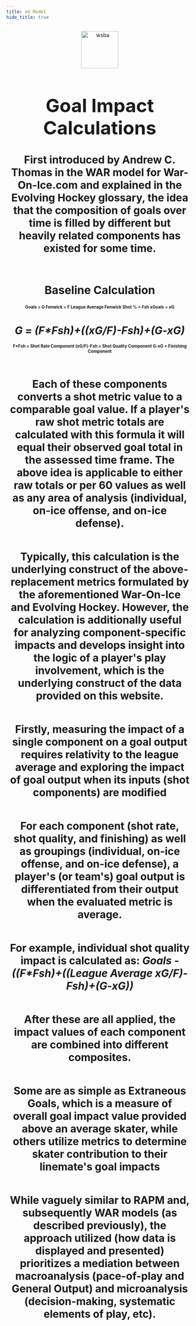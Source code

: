 ```yaml
---
title: xG Model
hide_title: true
---
```


<style>
    h1 br {
        display: block;
        content: "";
        margin-bottom: 2em;
    }
    .image {
        display: block; 
        margin-left: auto; 
        margin-right: auto; 
        width: auto;
    }
    .subhead {
        font-size: 30px;
    }
</style>

<div style="text-align: center; margin: 10px; align: center;">
    <img src="/wsba.png" alt="wsba" class="image" style="height:100px"/>
    <div>
        <b><h1 style="font-size:50px">Goal Impact Calculations</h1></b>
    </div>
    <div>
        <h1>First introduced by Andrew C. Thomas in the WAR model for War-On-Ice.com and explained in the Evolving Hockey glossary, the idea that the composition of goals over time 
        is filled by different but heavily related components has existed for some time.</h1>
        <br>
        <h1 class="subhead">Baseline Calculation</h1>
        <h1 style="font-size:80%">Goals = G   Fenwick = F   League Average Fenwick Shot % = Fsh   xGoals = xG</h1>
        <h1><i>G = (F*Fsh)+((xG/F)-Fsh)+(G-xG)</i></h1>
        <h1 style="font-size:80%">F*Fsh = Shot Rate Component (xG/F)-Fsh = Shot Quality Component G-xG = Finishing Component</h1>
        <br>
        <h1>
            Each of these components converts a shot metric value to a comparable goal value. If a player's raw shot metric totals are calculated with this formula 
            it will equal their observed goal total in the assessed time frame.
            The above idea is applicable to either raw totals or per 60 values as well as any area of analysis (individual, on-ice offense, and on-ice defense).
            <br>
            Typically, this calculation is the underlying construct of the above-replacement metrics formulated by the aforementioned War-On-Ice and Evolving Hockey.
            However, the calculation is additionally useful for analyzing component-specific impacts and develops insight into the logic of a player's play involvement, 
            which is the underlying construct of the data provided on this website.<br>
            Firstly, measuring the impact of a single component on a goal output requires relativity to the league average and exploring the impact of 
            goal output when its inputs (shot components) are modified
            <br>
            For each component (shot rate, shot quality, and finishing) as well as groupings (individual, on-ice offense, and on-ice defense),
            a player's (or team's) goal output is differentiated from their output when the evaluated metric is average. 
            <br>
            For example, individual shot quality impact is calculated as:
            <i>Goals - ((F*Fsh)+((League Average xG/F)-Fsh)+(G-xG))</i>
            <br>
            After these are all applied, the impact values of each component are combined into different composites.
            <br>
            Some are as simple as Extraneous Goals, which is a measure of overall goal impact value
            provided above an average skater, while others utilize metrics to determine skater contribution to their
            linemate's goal impacts
            <br>
            While vaguely similar to RAPM and, subsequently WAR models (as described previously), the approach utilized (how data is displayed and presented)
            prioritizes a mediation between macroanalysis (pace-of-play and General Output) and microanalysis (decision-making, systematic elements of play, etc).
            </h1>
    </div>
</div>